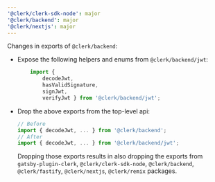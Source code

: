 ```yaml
---
'@clerk/clerk-sdk-node': major
'@clerk/backend': major
'@clerk/nextjs': major
---
```


Changes in exports of `@clerk/backend`:
- Expose the following helpers and enums from `@clerk/backend/jwt`:
    ```typescript
        import { 
            decodeJwt,
            hasValidSignature,
            signJwt,
            verifyJwt } from '@clerk/backend/jwt';
    ```
- Drop the above exports from the top-level api:
    ```typescript
    // Before
    import { decodeJwt, ... } from '@clerk/backend';
    // After
    import { decodeJwt, ... } from '@clerk/backend/jwt';
    ```
    Dropping those exports results in also dropping the exports from `gatsby-plugin-clerk`, `@clerk/clerk-sdk-node`, `@clerk/backend`, `@clerk/fastify`, `@clerk/nextjs`, `@clerk/remix` packages.
